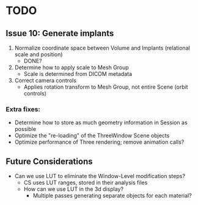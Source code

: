 # TODO

## Issue 10: Generate implants

1. Normalize coordinate space between Volume and Implants (relational scale and position)
	- DONE?
2. Determine how to apply scale to Mesh Group
	- Scale is determined from DICOM metadata
3. Correct camera controls
 	- Applies rotation transform to Mesh Group, not entire Scene (orbit controls)

### Extra fixes:

- Determine how to store as much geometry information in Session as possible
- Optimize the "re-loading" of the ThreeWindow Scene objects
- Optimize performance of Three rendering; remove animation calls?

## Future Considerations

- Can we use LUT to eliminate the Window-Level modification steps?
	- CS uses LUT ranges, stored in their analysis files
	- How can we use LUT in the 3d display?
		- Multiple passes generating separate objects for each material?
